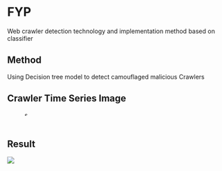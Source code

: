 # FYP
Web crawler detection technology and implementation method based on classifier

## Method
Using Decision tree model to detect camouflaged malicious Crawlers

## Crawler Time Series Image

<figure class="third">
     <img src="https://user-images.githubusercontent.com/39653953/121137592-649c0580-c869-11eb-99a1-47c9332d8893.png" width="10" title="sdfasdfwef"/><img src="https://user-images.githubusercontent.com/39653953/121137598-6665c900-c869-11eb-80b4-561386274f2c.png" width="10"/><img src="https://user-images.githubusercontent.com/39653953/121137600-66fe5f80-c869-11eb-8eab-eab3a3ae4493.png" width="10"/>
</figure>

<figure class="third">
     <img src="https://user-images.githubusercontent.com/39653953/121137601-66fe5f80-c869-11eb-8d8f-3bc5137545fd.png" width="10"/><img src="https://user-images.githubusercontent.com/39653953/121137602-6796f600-c869-11eb-9f7c-ec968192ac47.png" width="10"/><img src="https://user-images.githubusercontent.com/39653953/121137603-682f8c80-c869-11eb-99bc-b0972c6e29fb.png" width="10"/>
</figure>


## Result
![](https://user-images.githubusercontent.com/39653953/121130648-4cc08380-c861-11eb-9489-356529068f58.png)






